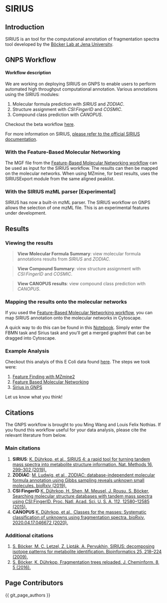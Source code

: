 # SIRIUS

## Introduction

SIRIUS is an tool for the computational annotation of fragmentation spectra tool developed by the [Böcker Lab at Jena University](https://bio.informatik.uni-jena.de/software/sirius/).

## GNPS Workflow

#### Workflow description
We are working on deploying SIRIUS on GNPS to enable users to perform automated high throughput computational annotation. Various annotations using the SIRIUS modules:

1. Molecular formula prediction with *SIRIUS* and *ZODIAC*.
2. Structure assignment with *CSI:FingerID* and *COSMIC*.
3. Compound class prediction with *CANOPUS*.

Checkout the beta workflow [here](https://proteomics2.ucsd.edu/ProteoSAFe/index.jsp?params=%7B%22workflow%22:%22SIRIUS%22%7D).

For more information on SIRIUS, [please refer to the official SIRIUS documentation](https://bio.informatik.uni-jena.de/software/sirius/).

### With the Feature-Based Molecular Networking

The MGF file from the [Feature-Based Molecular Networking workflow](featurebasedmolecularnetworking.md) can be used as input for the SIRIUS workflow. The results can then be mapped on the molecular networks. When using MZmine, for best results, uses the SIRIUSExport module from the same aligned peaklist.

### With the SIRIUS mzML parser [Experimental]

SIRIUS has now a built-in mzML parser. The SIRIUS workflow on GNPS allows the selection of one mzML file. This is an experimental features under development.

## Results

### Viewing the results
> **View Molecular Formula Summary**: view molecular formula annotations results from *SIRIUS* and *ZODIAC*.

> **View Compound Summary**:  view structure assignment with *CSI:FingerID* and *COSMIC*.

> **View CANOPUS results**: view compound class prediction with *CANOPUS*.

### Mapping the results onto the molecular networks

If you used the [Feature-Based Molecular Networking workflow](featurebasedmolecularnetworking.md), you can map SIRIUS annotation onto the molecular networks in Cytoscape.

A quick way to do this can be found in this [Notebook](https://github.com/mwang87/GNPS_Sirius_Integration_Notebooks). Simply enter the FBMN task and Sirius task and you'll get a merged graphml that can be dragged into Cytoscape. 

### Example Analysis

Checkout this analyis of this E Coli data found [here](https://massive.ucsd.edu/ProteoSAFe/dataset.jsp?task=9e16787375fe4ab1816ca01f7e5b7820). The steps we took were:

1. [Feature Finding with MZmine2](https://gnps.ucsd.edu/ProteoSAFe/status.jsp?task=8e54833ebf414238963da847ac743fe1)
1. [Feature Based Molecular Networking](https://gnps.ucsd.edu/ProteoSAFe/status.jsp?task=bb6766d6f48c4cb6bd84fd620da9cae5)
1. [Sirius in GNPS](https://proteomics2.ucsd.edu/ProteoSAFe/status.jsp?task=72542358ffca4eeda6a4b50d06b91e60)

Let us know what you think!

## Citations

The GNPS workflow is brought to you Ming Wang and Louis Felix Nothias. If you found this workflow useful for your data analysis, please cite the relevant literature from below.

### Main citations

1. **SIRIUS**: [K. Dührkop, et al., SIRIUS 4: a rapid tool for turning tandem mass spectra into metabolite structure information. Nat. Methods 16, 299–302 (2019).](https://www.nature.com/articles/s41592-019-0344-8)
2. **ZODIAC**: [M. Ludwig, et al., ZODIAC: database-independent molecular formula annotation using Gibbs sampling reveals unknown small molecules. bioRxiv (2019).]()
3. 	**CSI:FingerID** [K. Dührkop, H. Shen, M. Meusel, J. Rousu, S. Böcker, Searching molecular structure databases with tandem mass spectra using CSI:FingerID. Proc. Natl. Acad. Sci. U. S. A. 112, 12580–12585 (2015).](https://www.pnas.org/content/112/41/12580)
4. 	**CANOPUS** [K. Dührkop, et al., Classes for the masses: Systematic classification of unknowns using fragmentation spectra. bioRxiv, 2020.04.17.046672 (2020).](https://www.biorxiv.org/content/10.1101/2020.04.17.046672v1)

### Additional citations
1. [S. Böcker, M. C. Letzel, Z. Lipták, A. Pervukhin, SIRIUS: decomposing isotope patterns for metabolite identification. Bioinformatics 25, 218–224 (2009).]()
2. 	[S. Böcker, K. Dührkop, Fragmentation trees reloaded. J. Cheminform. 8, 5 (2016).]()


## Page Contributors

{{ git_page_authors }}
